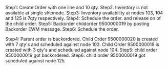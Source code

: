 Step1:  Create Order with one line and 10 qty.
Step2. Inventory is not available at  single shipnode.
Step3: Inventory availability at nodes 103, 104 and 125 is 7qty respectively.
Step4: Schedule the order. and release on of the child order.
Step5: Backorder childorder 9500000019 by posting Backorder EWM message.
Step6: Schedule the order.

Step4: 
Parent order  is backordered. 
Child Order 9500000020 is created with 7 qty's and scheduled against node 103.
Child Order 9500000019 is created with 3 qty's and scheduled against node 104.
Step5: child order 9500000019 got backordered.
Step6: child order 9500000019 got scheduled against node 125.